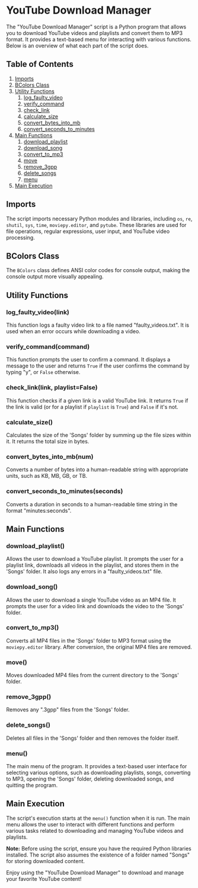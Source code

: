 # YouTube Download Manager

The "YouTube Download Manager" script is a Python program that allows you to download YouTube videos and playlists and convert them to MP3 format. It provides a text-based menu for interacting with various functions. Below is an overview of what each part of the script does.

## Table of Contents
1. [Imports](#imports)
2. [BColors Class](#bcolors-class)
3. [Utility Functions](#utility-functions)
    1. [log_faulty_video](#log_faulty_video)
    2. [verify_command](#verify_command)
    3. [check_link](#check_link)
    4. [calculate_size](#calculate_size)
    5. [convert_bytes_into_mb](#convert_bytes_into_mb)
    6. [convert_seconds_to_minutes](#convert_seconds_to_minutes)
4. [Main Functions](#main-functions)
    1. [download_playlist](#download_playlist)
    2. [download_song](#download_song)
    3. [convert_to_mp3](#convert_to_mp3)
    4. [move](#move)
    5. [remove_3gpp](#remove_3gpp)
    6. [delete_songs](#delete_songs)
    7. [menu](#menu)
5. [Main Execution](#main-execution)

## Imports <a name="imports"></a>
The script imports necessary Python modules and libraries, including `os`, `re`, `shutil`, `sys`, `time`, `moviepy.editor`, and `pytube`. These libraries are used for file operations, regular expressions, user input, and YouTube video processing.

## BColors Class <a name="bcolors-class"></a>
The `BColors` class defines ANSI color codes for console output, making the console output more visually appealing.

## Utility Functions <a name="utility-functions"></a>
### log_faulty_video(link)
This function logs a faulty video link to a file named "faulty_videos.txt". It is used when an error occurs while downloading a video.

### verify_command(command)
This function prompts the user to confirm a command. It displays a message to the user and returns `True` if the user confirms the command by typing "y", or `False` otherwise.

### check_link(link, playlist=False)
This function checks if a given link is a valid YouTube link. It returns `True` if the link is valid (or for a playlist if `playlist` is `True`) and `False` if it's not.

### calculate_size()
Calculates the size of the 'Songs' folder by summing up the file sizes within it. It returns the total size in bytes.

### convert_bytes_into_mb(num)
Converts a number of bytes into a human-readable string with appropriate units, such as KB, MB, GB, or TB.

### convert_seconds_to_minutes(seconds)
Converts a duration in seconds to a human-readable time string in the format "minutes:seconds".

## Main Functions <a name="main-functions"></a>
### download_playlist()
Allows the user to download a YouTube playlist. It prompts the user for a playlist link, downloads all videos in the playlist, and stores them in the 'Songs' folder. It also logs any errors in a "faulty_videos.txt" file.

### download_song()
Allows the user to download a single YouTube video as an MP4 file. It prompts the user for a video link and downloads the video to the 'Songs' folder.

### convert_to_mp3()
Converts all MP4 files in the 'Songs' folder to MP3 format using the `moviepy.editor` library. After conversion, the original MP4 files are removed.

### move()
Moves downloaded MP4 files from the current directory to the 'Songs' folder.

### remove_3gpp()
Removes any ".3gpp" files from the 'Songs' folder.

### delete_songs()
Deletes all files in the 'Songs' folder and then removes the folder itself.

### menu()
The main menu of the program. It provides a text-based user interface for selecting various options, such as downloading playlists, songs, converting to MP3, opening the 'Songs' folder, deleting downloaded songs, and quitting the program.

## Main Execution <a name="main-execution"></a>
The script's execution starts at the `menu()` function when it is run. The main menu allows the user to interact with different functions and perform various tasks related to downloading and managing YouTube videos and playlists.

**Note:** Before using the script, ensure you have the required Python libraries installed. The script also assumes the existence of a folder named "Songs" for storing downloaded content.

Enjoy using the "YouTube Download Manager" to download and manage your favorite YouTube content!
